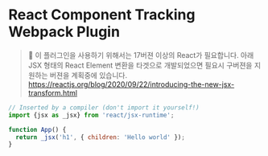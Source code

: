 # React Component Tracking Webpack Plugin

> 🚧  이 플러그인을 사용하기 위해서는 17버젼 이상의 React가 필요합니다. 
> 아래 JSX 형태의 React Element 변환을 타겟으로 개발되었으면 필요시 구버젼을 지원하는 버젼을 계획중에 있습니다.
> https://reactjs.org/blog/2020/09/22/introducing-the-new-jsx-transform.html
 
```jsx
// Inserted by a compiler (don't import it yourself!)
import {jsx as _jsx} from 'react/jsx-runtime';

function App() {
  return _jsx('h1', { children: 'Hello world' });
}
```